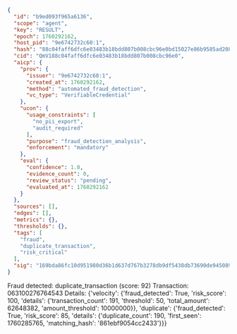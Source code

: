 ```json
{
  "id": "b9ed093f965a6136",
  "scope": "agent",
  "key": "RESULT",
  "epoch": 1760292162,
  "host_pid": "9e6742732c60:1",
  "hash": "88c04faff6dfc6e03483b18bdd807b008cbc96e0bd15027e86b9585ad208de57",
  "cid": "QmV188c04faff6dfc6e03483b18bdd807b008cbc96e0",
  "aicp": {
    "prov": {
      "issuer": "9e6742732c60:1",
      "created_at": 1760292162,
      "method": "automated_fraud_detection",
      "vc_type": "VerifiableCredential"
    },
    "ucon": {
      "usage_constraints": [
        "no_pii_export",
        "audit_required"
      ],
      "purpose": "fraud_detection_analysis",
      "enforcement": "mandatory"
    },
    "eval": {
      "confidence": 1.0,
      "evidence_count": 0,
      "review_status": "pending",
      "evaluated_at": 1760292162
    }
  },
  "sources": [],
  "edges": [],
  "metrics": {},
  "thresholds": {},
  "tags": [
    "fraud",
    "duplicate_transaction",
    "risk_critical"
  ],
  "sig": "169bda86fc10d951980d36b1d637d767b3278db9df5438db73690de945089ae5"
}
```

Fraud detected: duplicate_transaction (score: 92)
Transaction: 063100276764543
Details: {'velocity': {'fraud_detected': True, 'risk_score': 100, 'details': {'transaction_count': 191, 'threshold': 50, 'total_amount': 62648382, 'amount_threshold': 10000000}}, 'duplicate': {'fraud_detected': True, 'risk_score': 85, 'details': {'duplicate_count': 190, 'first_seen': 1760285765, 'matching_hash': '861ebf9054cc2433'}}}